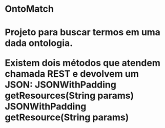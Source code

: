 <h1>OntoMatch<h1>

Projeto para buscar termos em uma dada ontologia.

Existem dois métodos que atendem chamada REST e devolvem um JSON:
	JSONWithPadding getResources(String params) 
	JSONWithPadding getResource(String params)
  
